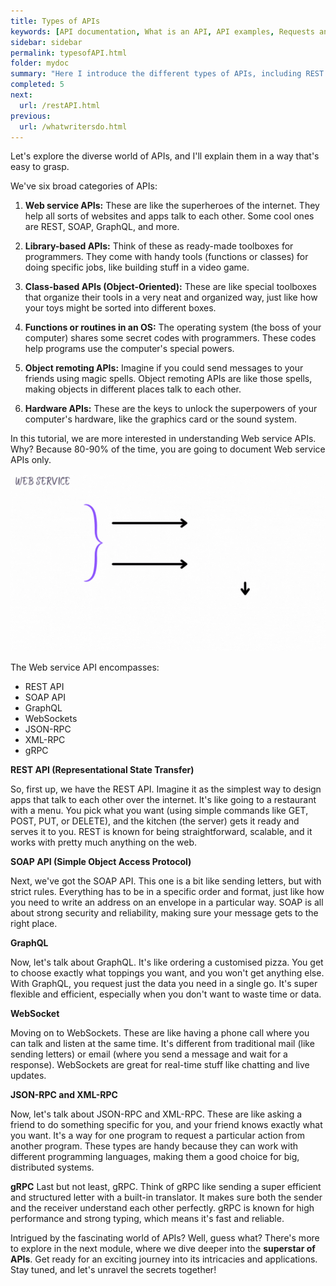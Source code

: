 ```yaml
---
title: Types of APIs
keywords: [API documentation, What is an API, API examples, Requests and Responses, API, REST API, SOAP API, GraphQL, WebSockets, JSON-RPC, XML-RPC, gRPC, REST APIs]
sidebar: sidebar
permalink: typesofAPI.html
folder: mydoc
summary: "Here I introduce the different types of APIs, including REST APIs, SOAP APIs, GraphQL, WebSockets, JSON-RPC, XML-RPC, and gRPC. It explains each type of API in a simple and easy-to-understand way, using analogies and examples. The article also discusses the applications of each type of API."
completed: 5
next:
  url: /restAPI.html
previous:
  url: /whatwritersdo.html
---
```


Let's explore the diverse world of APIs, and I'll explain them in a way that's easy to grasp.

We've six broad categories of APIs:

1. **Web service APIs:** These are like the superheroes of the internet. They help all sorts of websites and apps talk to each other. Some cool ones are REST, SOAP, GraphQL, and more.

2. **Library-based APIs:** Think of these as ready-made toolboxes for programmers. They come with handy tools (functions or classes) for doing specific jobs, like building stuff in a video game.

3. **Class-based APIs (Object-Oriented):** These are like special toolboxes that organize their tools in a very neat and organized way, just like how your toys might be sorted into different boxes.

4. **Functions or routines in an OS:** The operating system (the boss of your computer) shares some secret codes with programmers. These codes help programs use the computer's special powers.

5. **Object remoting APIs:** Imagine if you could send messages to your friends using magic spells. Object remoting APIs are like those spells, making objects in different places talk to each other.

6. **Hardware APIs:** These are the keys to unlock the superpowers of your computer's hardware, like the graphics card or the sound system.

In this tutorial, we are more interested in understanding Web service APIs. Why? Because 80-90% of the time, you are going to document Web service APIs only.

<img src="./gif/webAPIs.gif" alt="Web APIs">

The Web service API encompasses:

* REST API
* SOAP API
* GraphQL
* WebSockets
* JSON-RPC
* XML-RPC
* gRPC

**REST API (Representational State Transfer)**

So, first up, we have the REST API. Imagine it as the simplest way to design apps that talk to each other over the internet. It's like going to a restaurant with a menu. You pick what you want (using simple commands like GET, POST, PUT, or DELETE), and the kitchen (the server) gets it ready and serves it to you. REST is known for being straightforward, scalable, and it works with pretty much anything on the web.


**SOAP API (Simple Object Access Protocol)**

Next, we've got the SOAP API. This one is a bit like sending letters, but with strict rules. Everything has to be in a specific order and format, just like how you need to write an address on an envelope in a particular way. SOAP is all about strong security and reliability, making sure your message gets to the right place.


**GraphQL**

Now, let's talk about GraphQL. It's like ordering a customised pizza. You get to choose exactly what toppings you want, and you won't get anything else. With GraphQL, you request just the data you need in a single go. It's super flexible and efficient, especially when you don't want to waste time or data.

**WebSocket**

Moving on to WebSockets. These are like having a phone call where you can talk and listen at the same time. It's different from traditional mail (like sending letters) or email (where you send a message and wait for a response). WebSockets are great for real-time stuff like chatting and live updates.

**JSON-RPC and XML-RPC**

Now, let's talk about JSON-RPC and XML-RPC. These are like asking a friend to do something specific for you, and your friend knows exactly what you want. It's a way for one program to request a particular action from another program. These types are handy because they can work with different programming languages, making them a good choice for big, distributed systems.

**gRPC**
Last but not least, gRPC. Think of gRPC like sending a super efficient and structured letter with a built-in translator. It makes sure both the sender and the receiver understand each other perfectly. gRPC is known for high performance and strong typing, which means it's fast and reliable.


Intrigued by the fascinating world of APIs? Well, guess what? There's more to explore in the next module, where we dive deeper into the **superstar of APIs**. Get ready for an exciting journey into its intricacies and applications. Stay tuned, and let's unravel the secrets together!